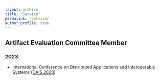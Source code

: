 ```yaml
---
layout: archive
title: "Service"
permalink: /service/
author_profile: true
---
```


## Artifact Evaluation Committee Member
### 2023
* International Conference on Distributed Applications and Interoperable Systems ([DAIS 2023](http://www.discotec.org/2023/dais.html/))
